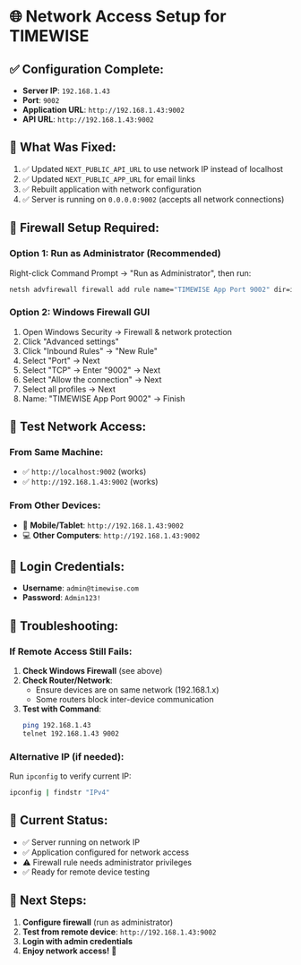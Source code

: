 # 🌐 Network Access Setup for TIMEWISE

## ✅ **Configuration Complete:**
- **Server IP**: `192.168.1.43`
- **Port**: `9002`
- **Application URL**: `http://192.168.1.43:9002`
- **API URL**: `http://192.168.1.43:9002`

## 🔧 **What Was Fixed:**
1. ✅ Updated `NEXT_PUBLIC_API_URL` to use network IP instead of localhost
2. ✅ Updated `NEXT_PUBLIC_APP_URL` for email links
3. ✅ Rebuilt application with network configuration
4. ✅ Server is running on `0.0.0.0:9002` (accepts all network connections)

## 🚪 **Firewall Setup Required:**

### **Option 1: Run as Administrator (Recommended)**
Right-click Command Prompt → "Run as Administrator", then run:
```bash
netsh advfirewall firewall add rule name="TIMEWISE App Port 9002" dir=in action=allow protocol=TCP localport=9002
```

### **Option 2: Windows Firewall GUI**
1. Open Windows Security → Firewall & network protection
2. Click "Advanced settings"
3. Click "Inbound Rules" → "New Rule"
4. Select "Port" → Next
5. Select "TCP" → Enter "9002" → Next
6. Select "Allow the connection" → Next
7. Select all profiles → Next
8. Name: "TIMEWISE App Port 9002" → Finish

## 🧪 **Test Network Access:**

### **From Same Machine:**
- ✅ `http://localhost:9002` (works)
- ✅ `http://192.168.1.43:9002` (works)

### **From Other Devices:**
- 📱 **Mobile/Tablet**: `http://192.168.1.43:9002`
- 💻 **Other Computers**: `http://192.168.1.43:9002`

## 🔑 **Login Credentials:**
- **Username**: `admin@timewise.com`
- **Password**: `Admin123!`

## 🐛 **Troubleshooting:**

### **If Remote Access Still Fails:**
1. **Check Windows Firewall** (see above)
2. **Check Router/Network**:
   - Ensure devices are on same network (192.168.1.x)
   - Some routers block inter-device communication
3. **Test with Command**:
   ```bash
   ping 192.168.1.43
   telnet 192.168.1.43 9002
   ```

### **Alternative IP (if needed):**
Run `ipconfig` to verify current IP:
```bash
ipconfig | findstr "IPv4"
```

## 🎯 **Current Status:**
- ✅ Server running on network IP
- ✅ Application configured for network access
- ⚠️  Firewall rule needs administrator privileges
- ✅ Ready for remote device testing

## 📱 **Next Steps:**
1. **Configure firewall** (run as administrator)
2. **Test from remote device**: `http://192.168.1.43:9002`
3. **Login with admin credentials**
4. **Enjoy network access!** 🚀